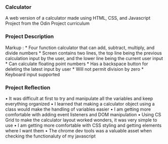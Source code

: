 ### Calculator
A web version of a calculator made using HTML, CSS, and Javascript<br>
Project from the Odin Project curriculum

### Project Description
Markup : * Four function calculator that can add, subtract, multiply, and divide numbers
         * Screen contains two lines, the top line being the previous calculation input by
         the user, and the lower line being the current user input
         * Can calculate floating point numbers
         * Has a backspace button for deleting the latest input by user
         * Will not permit division by zero
         * Keyboard input supported
    
### Project Reflection
  • It was difficult at first to try and manipulate all the variables and keep
      everything organized
  • I learned that making a calculator object using a class would make the handling of
  variables easier
  • I am getting more comfortable with adding event listeners and DOM manipulation
  • Using CS Grid to make the calculator layout worked wonders, it was very simple to use
  • I am getting more comfortable with CSS styling and getting elements where I want them
  • The chrome dev tools was a valuable asset when checking the functionaluty of my javascript

